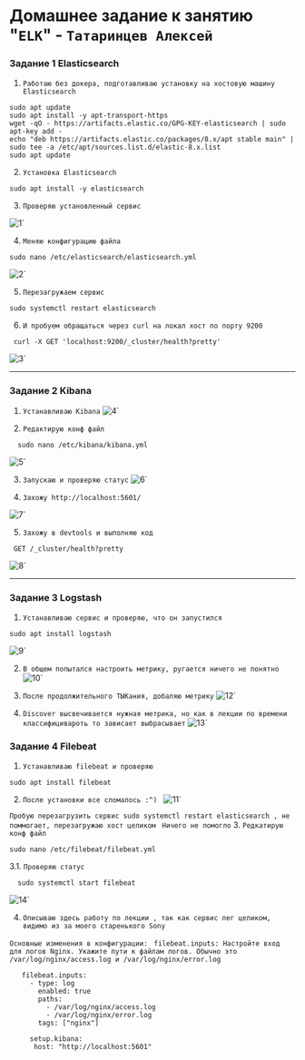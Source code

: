 # Домашнее задание к занятию "`ELK`" - `Татаринцев Алексей`




### Задание 1 Elasticsearch


1. `Работаю без докера, подготавливаю установку на хостовую машину Elasticsearch`

```
sudo apt update
sudo apt install -y apt-transport-https
wget -qO - https://artifacts.elastic.co/GPG-KEY-elasticsearch | sudo apt-key add -
echo "deb https://artifacts.elastic.co/packages/8.x/apt stable main" | sudo tee -a /etc/apt/sources.list.d/elastic-8.x.list
sudo apt update

```
2. `Установка Elasticsearch`
```
sudo apt install -y elasticsearch

```
3. `Проверяю установленный сервис`

![1](https://github.com/Foxbeerxxx/elk/blob/main/img/img1.png)`


4. `Меняю конфигурацию файла`
```
sudo nano /etc/elasticsearch/elasticsearch.yml

```
![2](https://github.com/Foxbeerxxx/elk/blob/main/img/img2.png)`

5. `Перезагружаем сервис`

```
sudo systemctl restart elasticsearch

```
6. `И пробуем обращаться через curl на локал хост по порту 9200`

```
 curl -X GET 'localhost:9200/_cluster/health?pretty'    

```
![3](https://github.com/Foxbeerxxx/elk/blob/main/img/img3.png)`

---

### Задание 2 Kibana

1. `Устанавливаю Kibana`
![4](https://github.com/Foxbeerxxx/elk/blob/main/img/img4.png)`


2. `Редактирую конф файл `
```
  sudo nano /etc/kibana/kibana.yml
```  
![5](https://github.com/Foxbeerxxx/elk/blob/main/img/img5.png)`

3. `Запускаю и проверяю статус`
![6](https://github.com/Foxbeerxxx/elk/blob/main/img/img6.png)`

4. `Захожу http://localhost:5601/ `

![7](https://github.com/Foxbeerxxx/elk/blob/main/img/img7.png)`


5. `Захожу в devtools и выполняю код`
``` 
 GET /_cluster/health?pretty

``` 
![8](https://github.com/Foxbeerxxx/elk/blob/main/img/img8.png)`

---

### Задание 3 Logstash

1. `Устанавливаю сервис и проверяю, что он запустился`
```
sudo apt install logstash
```
![9](https://github.com/Foxbeerxxx/elk/blob/main/img/img9.png)`

2. `В общем попытался настроить метрику, ругается ничего не понятно`
![10](https://github.com/Foxbeerxxx/elk/blob/main/img/img10.png)`

3. `После продолжительного ТЫКания, добаляю метрику`
![12](https://github.com/Foxbeerxxx/elk/blob/main/img/img12.png)`

4. `Discover высвечивается нужная метрика, но как в лекции по времени классифицивароть то зависает выбрасывает`
![13](https://github.com/Foxbeerxxx/elk/blob/main/img/img13.png)`

### Задание 4 Filebeat

1. `Устанавливаю filebeat и проверяю`
```
sudo apt install filebeat
```

2. `После установки все сломалось :^) `
![11](https://github.com/Foxbeerxxx/elk/blob/main/img/img11.png)`

`Пробую перезагрузить сервис sudo systemctl restart elasticsearch
, не поммогает, перезагружаю хост целиком `
`Ничего не помогло`
3. `Редкатирую конф файл `
```
sudo nano /etc/filebeat/filebeat.yml
```
3.1. `Проверяю статус`
```
  sudo systemctl start filebeat
```
![14](https://github.com/Foxbeerxxx/elk/blob/main/img/img14.png)`


4. `Описываю здесь работу по лекции , так как сервис лег целиком, видимо из за моего старенького Sony`

`Основные изменения в конфигурации:`
` filebeat.inputs: Настройте вход для логов Nginx. Укажите пути к файлам логов. Обычно это /var/log/nginx/access.log и /var/log/nginx/error.log`

```
   filebeat.inputs:
     - type: log
       enabled: true
       paths:
         - /var/log/nginx/access.log
         - /var/log/nginx/error.log
       tags: ["nginx"]
     
     setup.kibana:
      host: "http://localhost:5601"  
```